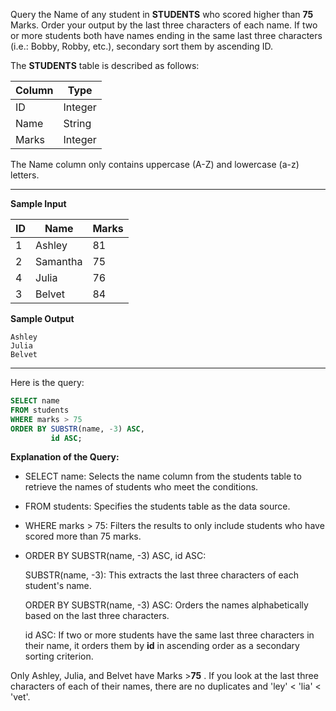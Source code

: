Query the Name of any student in __STUDENTS__ who scored higher than __75__ Marks. Order your output by the last three characters of each name. If two or more students both have names ending in the same last three characters (i.e.: Bobby, Robby, etc.), secondary sort them by ascending ID.

The __STUDENTS__ table is described as follows:

|Column        | Type                     
|------------ | ---------
|ID           | Integer
|Name         | String
|Marks        | Integer

The Name column only contains uppercase (A-Z) and lowercase (a-z) letters.

-----------------------------------------

__Sample Input__

|ID | Name     | Marks             
|-- | ------   | ------
|1  | Ashley   | 81
|2  | Samantha | 75
|4  | Julia    | 76
|3  | Belvet   | 84

__Sample Output__
```
Ashley
Julia
Belvet
```

----------------------------------------

Here is the query:
```SQL
SELECT name
FROM students
WHERE marks > 75
ORDER BY SUBSTR(name, -3) ASC,
         id ASC;
```

**Explanation of the Query:**

- SELECT name: Selects the name column from the students table to retrieve the names of students who meet the conditions.

- FROM students: Specifies the students table as the data source.

- WHERE marks > 75: Filters the results to only include students who have scored more than 75 marks.

- ORDER BY SUBSTR(name, -3) ASC, id ASC:

  SUBSTR(name, -3): This extracts the last three characters of each student's name.

  ORDER BY SUBSTR(name, -3) ASC: Orders the names alphabetically based on the last three characters.
 
  id ASC: If two or more students have the same last three characters in their name, it orders them by __id__ in ascending order as a secondary sorting criterion.

Only Ashley, Julia, and Belvet have Marks >__75__ . If you look at the last three characters of each of their names, there are no duplicates and 'ley' < 'lia' < 'vet'.
